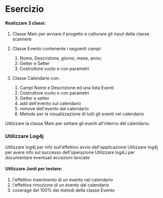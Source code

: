 # Esercizio

#### Realizzare 3 classi:
1. Classe Main per avviare il progetto e catturare gli input della classe scannere
2. Classe Evento contenente i seguenti campi:
   1. Nome, Descrizione, giorno, mese, anno;
   2. Getter e Setter
   3. Costruttore vuoto e con parametri

3. Classe Calendario con:
   1. Campi Nome e Descrizione ed una lista Eventi
   2. Costruttore vuoto e con parametri
   3. Getter e setter
   4. add dell'evento sul calendario
   5. remove dell'evento dal calendario
   6. Metodo per la visualizzazione di tutti gli eventi nel calendario

Utilizzare la classe Main per settare gli eventi all'interno del calendario.
### Utilizzare Log4j
Utilizzare log4j per info sull'effettivo avvio dell'applicazione
Utilizzare log4j per avere info sul successo dell'operazione
Utilizzare log4J per documentare eventuali eccezioni lanciate

#### Utilizzare Junit per testare:
1. l'effettivo inserimento di un evento nel calendario
2. l'effettiva rimozione di un evento dal calendario
3. coverage del 100% dei metodi della classe Evento
